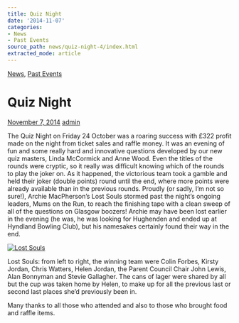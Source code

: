 ```yaml
---
title: Quiz Night
date: '2014-11-07'
categories:
- News
- Past Events
source_path: news/quiz-night-4/index.html
extracted_mode: article
---
```

[News](/news/), [Past Events](category/past-events/)

# Quiz Night

[November 7, 2014](/news/quiz-night-4/) [admin](author/admin/)

The Quiz Night on Friday 24 October was a roaring success with £322 profit made on the night from ticket sales and raffle money. It was an evening of fun and some really hard and innovative questions developed by our new quiz masters, Linda McCormick and Anne Wood. Even the titles of the rounds were cryptic, so it really was difficult knowing which of the rounds to play the joker on. As it happened, the victorious team took a gamble and held their joker (double points) round until the end, where more points were already available than in the previous rounds. Proudly (or sadly, I’m not so sure!), Archie MacPherson’s Lost Souls stormed past the night’s ongoing leaders, Mums on the Run, to reach the finishing tape with a clean sweep of all of the questions on Glasgow boozers! Archie may have been lost earlier in the evening (he was, he was looking for Hughenden and ended up at Hyndland Bowling Club), but his namesakes certainly found their way in the end.

[![Lost Souls](/assets/images/2014/11/IMG_1017-300x224.jpg)](/assets/images/2014/11/IMG_1017.jpg)

Lost Souls: from left to right, the winning team were Colin Forbes, Kirsty Jordan, Chris Watters, Helen Jordan, the Parent Council Chair John Lewis, Alan Bonnyman and Stevie Gallagher. The cans of lager were shared by all but the cup was taken home by Helen, to make up for all the previous last or second last places she’d previously been in.

Many thanks to all those who attended and also to those who brought food and raffle items.
